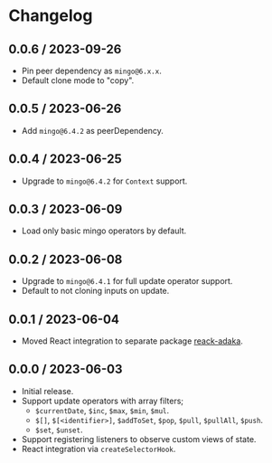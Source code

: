 # Changelog

## 0.0.6 / 2023-09-26
- Pin peer dependency as `mingo@6.x.x`.
- Default clone mode to "copy".

## 0.0.5 / 2023-06-26
- Add `mingo@6.4.2` as peerDependency.

## 0.0.4 / 2023-06-25
- Upgrade to `mingo@6.4.2` for `Context` support.

## 0.0.3 / 2023-06-09
- Load only basic mingo operators by default.

## 0.0.2 / 2023-06-08
- Upgrade to `mingo@6.4.1` for full update operator support.
- Default to not cloning inputs on update.

## 0.0.1 / 2023-06-04
- Moved React integration to separate package [reack-adaka](https://www.npmjs.com/package/react-adaka).

## 0.0.0 / 2023-06-03

- Initial release.
- Support update operators with array filters;
  - `$currentDate`, `$inc`, `$max`, `$min`, `$mul`.
  - `$[]`, `$[<identifier>]`, `$addToSet`, `$pop`, `$pull`, `$pullAll`, `$push`.
  - `$set`, `$unset`.
- Support registering listeners to observe custom views of state.
- React integration via `createSelectorHook`.
